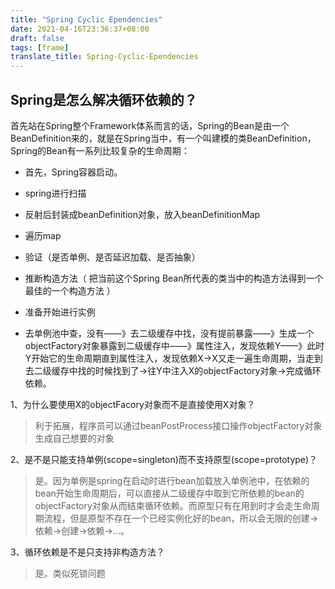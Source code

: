 ```yaml
---
title: "Spring Cyclic Ependencies"
date: 2021-04-16T23:36:37+08:00
draft: false
tags: [frame]
translate_title: Spring-Cyclic-Ependencies
---
```


## Spring是怎么解决循环依赖的？

首先站在Spring整个Framework体系而言的话，Spring的Bean是由一个BeanDefinition来的，就是在Spring当中，有一个叫建模的类BeanDefinition，Spring的Bean有一系列比较复杂的生命周期：

- 首先，Spring容器启动。

-  spring进行扫描
- 反射后封装成beanDefinition对象，放入beanDefinitionMap
- 遍历map
- 验证（是否单例、是否延迟加载、是否抽象）
- 推断构造方法（ 把当前这个Spring Bean所代表的类当中的构造方法得到一个最佳的一个构造方法 ）
- 准备开始进行实例
- 去单例池中查，没有——》去二级缓存中找，没有提前暴露——》生成一个objectFactory对象暴露到二级缓存中——》属性注入，发现依赖Y——》此时Y开始它的生命周期直到属性注入，发现依赖X->X又走一遍生命周期，当走到去二级缓存中找的时候找到了->往Y中注入X的objectFactory对象->完成循环依赖。

 

1、为什么要使用X的objectFacory对象而不是直接使用X对象？

> 利于拓展，程序员可以通过beanPostProcess接口操作objectFactory对象生成自己想要的对象

2、是不是只能支持单例(scope=singleton)而不支持原型(scope=prototype)？

> 是。因为单例是spring在启动时进行bean加载放入单例池中，在依赖的bean开始生命周期后，可以直接从二级缓存中取到它所依赖的bean的objectFactory对象从而结束循环依赖。而原型只有在用到时才会走生命周期流程，但是原型不存在一个已经实例化好的bean，所以会无限的创建->依赖->创建->依赖->...。

3、循环依赖是不是只支持非构造方法？

> 是。类似死锁问题 

